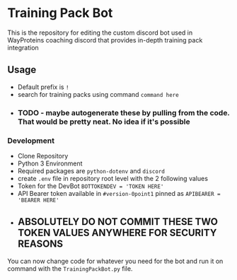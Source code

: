 # Training Pack Bot
This is the repository for editing the custom discord bot used in WayProteins coaching discord that provides in-depth training pack integration

## Usage
- Default prefix is `!`
- search for training packs using command `command here`
- ### TODO - maybe autogenerate these by pulling from the code. That would be pretty neat. No idea if it's possible


### Development

- Clone Repository
- Python 3 Environment
- Required packages are `python-dotenv` and `discord`
- create `.env` file in repository root level with the 2 following values
- Token for the DevBot `BOTTOKENDEV = 'TOKEN HERE'`
- API Bearer token available in `#version-0point1` pinned as `APIBEARER = 'BEARER HERE'`
- ## ABSOLUTELY DO NOT COMMIT THESE TWO TOKEN VALUES ANYWHERE FOR SECURITY REASONS

You can now change code for whatever you need for the bot and run it on command with the `TrainingPackBot.py` file.
